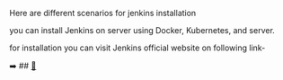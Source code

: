 Here are different scenarios for jenkins installation

you can install Jenkins on server using Docker, Kubernetes, and server.

for installation you can visit Jenkins official website on following link-

➡️ ## [👣](https://www.jenkins.io/doc/book/installing/kubernetes/)
